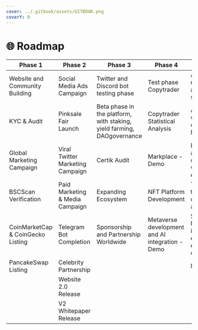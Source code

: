 ```yaml
---
cover: ../.gitbook/assets/GITBOOK.png
coverY: 0
---
```


# 🌐 Roadmap

| Phase 1                           | Phase 2                          | Phase 3                                                                | Phase 4                                         | Phase 5                                                                    |
| --------------------------------- | -------------------------------- | ---------------------------------------------------------------------- | ----------------------------------------------- | -------------------------------------------------------------------------- |
| Website and Community Building    | Social Media Ads Campaign        | Twitter and Discord bot testing phase                                  | Test phase Copytrader                           | Application of methodologies and case studies                              |
| KYC & Audit                       | Pinksale Fair Launch             | Beta phase in the platform, with staking, yield farming, DAOgovernance | Copytrader Statistical Analysis                 | AI integration with human customs - Demo                                   |
| Global Marketing Campaign         | Viral Twitter Marketing Campaign | Certik Audit                                                           | Markplace - Demo                                | Decentralized application, code validation and entry                       |
| BSCScan Verification              | Paid Marketing & Media Campaign  | Expanding Ecosystem                                                    | NFT Platform Development                        | Test phase of the decentralized app                                        |
| CoinMarketCap & CoinGecko Listing | Telegram Bot Completion          | Sponsorship and Partnership Worldwide                                  | Metaverse development and AI integration - Demo | State Partnerships, in order to extend the AI evolution in our daily lives |
| PancakeSwap Listing               | Celebrity Partnership            |                                                                        |                                                 | Much more...                                                               |
|                                   | Website 2.0 Release              |                                                                        |                                                 |                                                                            |
|                                   | V2 Whitepaper Release            |                                                                        |                                                 |                                                                            |

